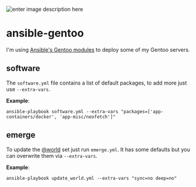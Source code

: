![enter image description here](https://www.gentoo.org/assets/img/logo/gentoo-horizontal.png)

# ansible-gentoo

I'm using [Ansible's Gentoo modules](https://docs.ansible.com/ansible/latest/collections/community/general/portage_module.html) to deploy some of my Gentoo servers.


## software

The `software.yml` file contains a list of default packages, to add more just use `--extra-vars`.

**Example**:

    ansible-playbook software.yml --extra-vars "packages=['app-containers/docker', 'app-misc/neofetch']"


## emerge

To update the [@world](https://wiki.gentoo.org/wiki/World_set_%28Portage%29) set just run `emerge.yml`. It has some defaults but you can overwrite them via `--extra-vars`.

**Example**:

    ansible-playbook update_world.yml --extra-vars "sync=no deep=no"

